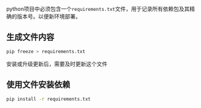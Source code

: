 <!--
 * @Github       : https://github.com/superzhc/BigData-A-Question
 * @Author       : SUPERZHC
 * @CreateDate   : 2020-08-25 16:37:22
 * @LastEditTime : 2020-12-25 13:53:49
 * @Copyright 2020 SUPERZHC
-->
python项目中必须包含一个`requirements.txt`文件，用于记录所有依赖包及其精确的版本号。以便新环境部署。

## 生成文件内容

```bash
pip freeze > requirements.txt
```

安装或升级更新后，需要及时更新这个文件

## 使用文件安装依赖

```bash
pip install -r requirements.txt
```